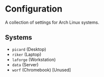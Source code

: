 # Configuration

A collection of settings for Arch Linux systems.

## Systems

- `picard` (Desktop)
- `riker` (Laptop)
- `laforge` (Workstation)
- `data` (Server)
- `worf` (Chromebook) [Unused]
